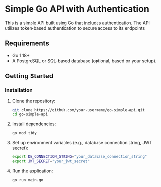 # Simple Go API with Authentication

This is a simple API built using Go that includes authentication. The API utilizes token-based authentication to secure access to its endpoints


## Requirements

- Go 1.18+
- A PostgreSQL or SQL-based database (optional, based on your setup).

## Getting Started

### Installation

1. Clone the repository:

    ```bash
    git clone https://github.com/your-username/go-simple-api.git
    cd go-simple-api
    ```

2. Install dependencies:

    ```bash
    go mod tidy
    ```

3. Set up environment variables (e.g., database connection string, JWT secret):

    ```bash
    export DB_CONNECTION_STRING="your_database_connection_string"
    export JWT_SECRET="your_jwt_secret"
    ```

4. Run the application:

    ```bash
    go run main.go
    ```


